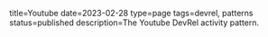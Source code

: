 title=Youtube
date=2023-02-28
type=page
tags=devrel, patterns
status=published
description=The Youtube DevRel activity pattern.
~~~~~~
